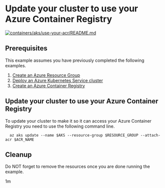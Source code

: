 
# Update your cluster to use your Azure Container Registry

[![containers/aks/use-your-acr/README.md](https://github.com/Azure-Samples/java-on-azure-examples/actions/workflows/containers_aks_use-your-acr_README_md.yml/badge.svg)](https://github.com/Azure-Samples/java-on-azure-examples/actions/workflows/containers_aks_use-your-acr_README_md.yml)

## Prerequisites

This example assumes you have previously completed the following examples.

1. [Create an Azure Resource Group](../../../general/group/create/README.md)
1. [Deploy an Azure Kubernetes Service cluster](../create/README.md)
1. [Create an Azure Container Registry](../../../containers/acr/create/README.md)

## Update your cluster to use your Azure Container Registry

<!-- workflow.include(../create/README.md) -->
<!-- workflow.include(../../../containers/acr/create/README.md) -->

To update your cluster to make it so it can access your Azure Container
Registry you need to use the following command line.

```shell
  az aks update --name $AKS --resource-group $RESOURCE_GROUP --attach-acr $ACR_NAME
```

## Cleanup

<!-- workflow.directOnly()

  az group delete --name $RESOURCE_GROUP --yes || true

  -->

Do NOT forget to remove the resources once you are done running the example.

1m

